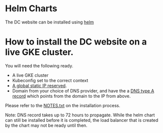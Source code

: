 # Helm Charts

The DC website can be installed using [helm](https://helm.sh/)

# How to install the DC website on a live GKE cluster.

You will need the following ready.

- A live GKE cluster
- Kubeconfig set to the correct context
- [A global static IP reserved](https://cloud.google.com/compute/docs/ip-addresses/reserve-static-external-ip-address).
- Domain from your choice of DNS provider, and have the a [DNS type A record](https://en.wikipedia.org/wiki/List_of_DNS_record_types) which points from the domain to the IP from above.

Please refer to the [NOTES.txt](dc_website_v1/templates/NOTES.txt) on the installation process.

Note: DNS record takes up to 72 hours to propagate. While the helm chart
can still be installed before it is completed, the load balancer that is created by the chart may not be ready until then.